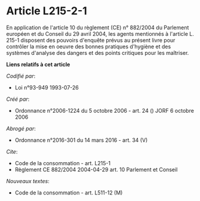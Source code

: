 # Article L215-2-1

En application de l'article 10 du règlement (CE) n° 882/2004 du Parlement européen et du Conseil du 29 avril 2004, les agents
mentionnés à l'article L. 215-1 disposent des pouvoirs d'enquête prévus au présent livre pour contrôler la mise en oeuvre des
bonnes pratiques d'hygiène et des systèmes d'analyse des dangers et des points critiques pour les maîtriser.

**Liens relatifs à cet article**

_Codifié par_:

  - Loi n°93-949 1993-07-26

_Créé par_:

  - Ordonnance n°2006-1224 du 5 octobre 2006 - art. 24 () JORF 6 octobre 2006

_Abrogé par_:

  - Ordonnance n°2016-301 du 14 mars 2016 - art. 34 (V)

_Cite_:

  - Code de la consommation - art. L215-1
  - Règlement CE 882/2004 2004-04-29 art. 10 Parlement et Conseil

_Nouveaux textes_:

  - Code de la consommation - art. L511-12 (M)
